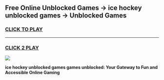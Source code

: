 
## Free Online Unblocked Games → ice hockey unblocked games → Unblocked Games
<h3>
<a href="https://premium.freeplayer.one?title=ice_hockey_unblocked_games&ref=21F">CLICK TO PLAY</a></h3>
<hr>

<h3>
<a href="https://premium.freeplayer.one?title=ice_hockey_unblocked_games&ref=21F">CLICK 2 PLAY</a>
  
</h3>

<a href="https://premium.freeplayer.one?title=ice_hockey_unblocked_games&ref=21F/"><img src="https://clearcache.store/games.png"></a>


**ice hockey unblocked games games unblocked: Your Gateway to Fun and Accessible Online Gaming**
